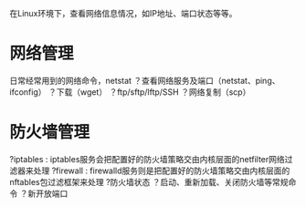

在Linux环境下，查看网络信息情况，如IP地址、端口状态等等。


# 网络管理
日常经常用到的网络命令，netstat
？查看网络服务及端口（netstat、ping、ifconfig）
？下载（wget）
？ftp/sftp/lftp/SSH
？网络复制（scp）

# 防火墙管理
?iptables : iptables服务会把配置好的防火墙策略交由内核层面的netfilter网络过滤器来处理
?firewall : firewalld服务则是把配置好的防火墙策略交由内核层面的nftables包过滤框架来处理
?防火墙状态
？启动、重新加载、关闭防火墙等常规命令
？新开放端口
